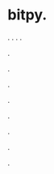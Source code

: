# bitpy.
.
.
.
.












.






















































.
























.



























.

















































































.































































.































































































.















.






